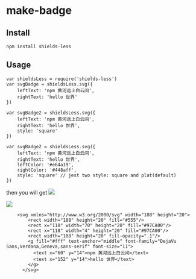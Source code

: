 # make-badge

## Install

```
npm install shields-less
```

## Usage

```
var shieldsLess = require('shields-less')
var svgBadge = shieldsLess.svg({
    leftText: 'npm 黄河远上白云间',
    rightText: 'hello 世界'
})

var svgBadge2 = shieldsLess.svg({
    leftText: 'npm 黄河远上白云间',
    rightText: 'hello 世界',
    style: 'square'
})

var svgBadge2 = shieldsLess.svg({
    leftText: 'npm 黄河远上白云间',
    rightText: 'hello 世界',
    leftColor: '#e64a19',
    rightColor: '#448aff',
    style: 'square' // jest two style: square and plat(default)
})
```

then you will get
![](http://p3alsaatj.bkt.clouddn.com/20180921135353_EqNSvd_Jietu20180921-135344.jpeg)

![](http://p3alsaatj.bkt.clouddn.com/20180921140334_6qcL7V_Jietu20180921-140322.jpeg)

```
    <svg xmlns="http://www.w3.org/2000/svg" width="188" height="20">
        <rect width="188" height="20" fill="#555"/>
        <rect x="118" width="70" height="20" fill="#97CA00"/>
        <rect x="118" width="4" height="20" fill="#97CA00"/>
        <rect width="188" height="20" fill-opacity=".1"/>
        <g fill="#fff" text-anchor="middle" font-family="DejaVu Sans,Verdana,Geneva,sans-serif" font-size="11">
          <text x="60" y="14">npm 黄河远上白云间</text>
          <text x="152" y="14">hello 世界</text>
        </g>
      </svg>
```
